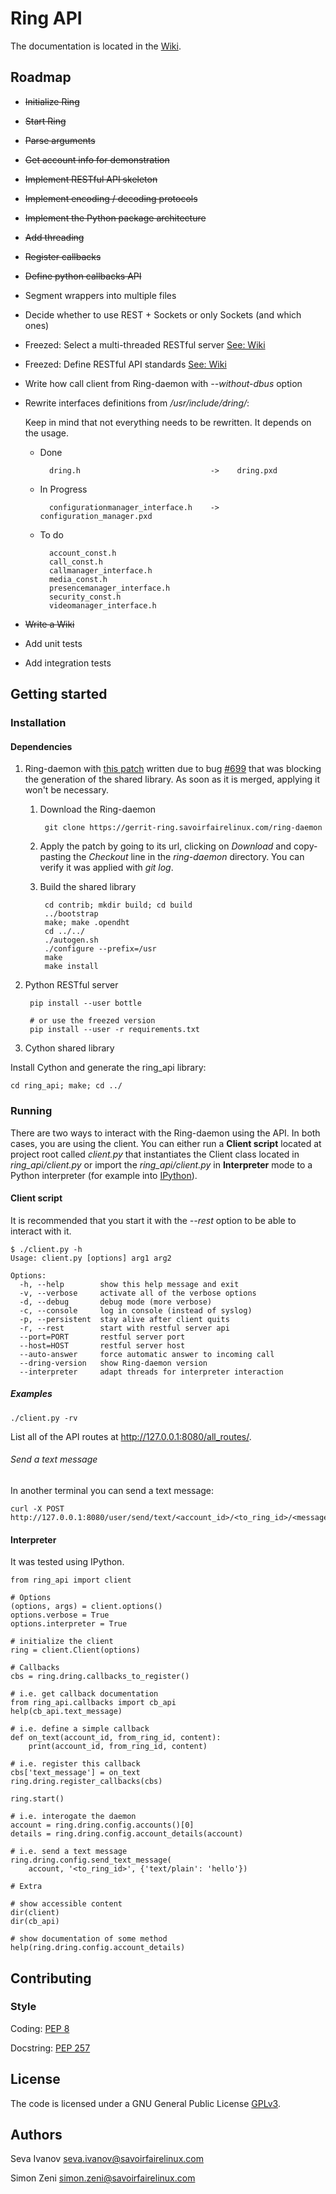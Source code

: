 # Ring API

The documentation is located in the [Wiki](https://github.com/sevaivanov/ring-api/wiki).

## Roadmap

* ~~Initialize Ring~~
* ~~Start Ring~~
* ~~Parse arguments~~
* ~~Get account info for demonstration~~
* ~~Implement RESTful API skeleton~~
* ~~Implement encoding / decoding protocols~~
* ~~Implement the Python package architecture~~
* ~~Add threading~~
* ~~Register callbacks~~
* ~~Define python callbacks API~~
* Segment wrappers into multiple files
* Decide whether to use REST + Sockets or only Sockets (and which ones)
* Freezed: Select a multi-threaded RESTful server [See: Wiki](https://github.com/sevaivanov/ring-api/wiki/Questions#restful-http-server)
* Freezed: Define RESTful API standards [See: Wiki](https://github.com/sevaivanov/ring-api/wiki/Architecture#layout)
* Write how call client from Ring-daemon with *--without-dbus* option
* Rewrite interfaces definitions from */usr/include/dring/*:

    Keep in mind that not everything needs to be rewritten. It depends on the usage.

    * Done

            dring.h                             ->    dring.pxd

    * In Progress

            configurationmanager_interface.h    ->    configuration_manager.pxd

    * To do

            account_const.h
            call_const.h
            callmanager_interface.h
            media_const.h
            presencemanager_interface.h
            security_const.h
            videomanager_interface.h

* ~~Write a Wiki~~
* Add unit tests
* Add integration tests

## Getting started

### Installation

#### Dependencies

1. Ring-daemon with [this patch](https://gerrit-ring.savoirfairelinux.com/#/c/4327/) written due to bug [#699](https://tuleap.ring.cx/plugins/tracker/?aid=699) that was blocking the generation of the shared library. As soon as it is merged, applying it won't be necessary.

    1. Download the Ring-daemon

            git clone https://gerrit-ring.savoirfairelinux.com/ring-daemon

    2. Apply the patch by going to its url, clicking on *Download* and copy-pasting the *Checkout* line in the *ring-daemon* directory. You can verify it was applied with *git log*.

    3. Build the shared library

            cd contrib; mkdir build; cd build
            ../bootstrap
            make; make .opendht
            cd ../../
            ./autogen.sh
            ./configure --prefix=/usr
            make
            make install

2. Python RESTful server

        pip install --user bottle

        # or use the freezed version
        pip install --user -r requirements.txt

3. Cython shared library

Install Cython and generate the ring_api library:

    cd ring_api; make; cd ../

### Running

There are two ways to interact with the Ring-daemon using the API. In both cases, you are using the client. You can either run a **Client script** located at project root called *client.py* that instantiates the Client class located in *ring_api/client.py* or import the *ring_api/client.py* in **Interpreter** mode to a Python interpreter (for example into [IPython](http://ipython.org/)).

#### Client script

It is recommended that you start it with the *--rest* option to be able to interact with it.

    $ ./client.py -h
    Usage: client.py [options] arg1 arg2

    Options:
      -h, --help        show this help message and exit
      -v, --verbose     activate all of the verbose options
      -d, --debug       debug mode (more verbose)
      -c, --console     log in console (instead of syslog)
      -p, --persistent  stay alive after client quits
      -r, --rest        start with restful server api
      --port=PORT       restful server port
      --host=HOST       restful server host
      --auto-answer     force automatic answer to incoming call
      --dring-version   show Ring-daemon version
      --interpreter     adapt threads for interpreter interaction

##### Examples

    ./client.py -rv

List all of the API routes at http://127.0.0.1:8080/all_routes/.

###### Send a text message

In another terminal you can send a text message:

    curl -X POST http://127.0.0.1:8080/user/send/text/<account_id>/<to_ring_id>/<message>/

#### Interpreter

It was tested using IPython.

    from ring_api import client

    # Options
    (options, args) = client.options()
    options.verbose = True
    options.interpreter = True

    # initialize the client
    ring = client.Client(options)

    # Callbacks
    cbs = ring.dring.callbacks_to_register()

    # i.e. get callback documentation
    from ring_api.callbacks import cb_api
    help(cb_api.text_message)

    # i.e. define a simple callback
    def on_text(account_id, from_ring_id, content):
        print(account_id, from_ring_id, content)

    # i.e. register this callback
    cbs['text_message'] = on_text
    ring.dring.register_callbacks(cbs)

    ring.start()

    # i.e. interogate the daemon
    account = ring.dring.config.accounts()[0]
    details = ring.dring.config.account_details(account)

    # i.e. send a text message
    ring.dring.config.send_text_message(
        account, '<to_ring_id>', {'text/plain': 'hello'})

    # Extra

    # show accessible content
    dir(client)
    dir(cb_api)

    # show documentation of some method
    help(ring.dring.config.account_details)

## Contributing

### Style

Coding: [PEP 8](https://www.python.org/dev/peps/pep-0008/)

Docstring: [PEP 257](https://www.python.org/dev/peps/pep-0257/)

## License

The code is licensed under a GNU General Public License [GPLv3](http://www.gnu.org/licenses/gpl.html).

## Authors

Seva Ivanov seva.ivanov@savoirfairelinux.com

Simon Zeni  simon.zeni@savoirfairelinux.com

